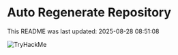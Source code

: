 # Auto Regenerate Repository

This README was last updated: 2025-08-28 08:51:08

 ![TryHackMe](https://tryhackme.com/badge/533634)
